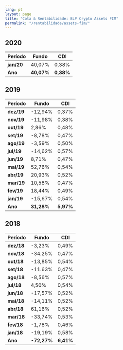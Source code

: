 ```yaml
---
lang: pt
layout: page
title: "Cota & Rentabilidade: BLP Crypto Assets FIM"
permalink: "/rentabilidade/assets-fim/"
---
```

## 2020

Período | Fundo | CDI
---|---|---
**jan/20** | 40,07% | 0,38%
**Ano**  | **40,07%** | **0,38%**

## 2019

Período | Fundo | CDI
---|---|---
**dez/19** | -12,94% | 0,37%
**nov/19** | -11,98% | 0,38%
**out/19** | 2,86% | 0,48%
**set/19** | -8,78% | 0,47%
**ago/19** | -3,59% | 0,50%
**jul/19** | -14,62% | 0,57%
**jun/19** | 8,71% | 0,47%
**mai/19** | 52,76% | 0,54%
**abr/19** | 20,93% | 0,52%
**mar/19** | 10,58% | 0,47%
**fev/19** | 18,44% | 0,49%
**jan/19** | -15,67% | 0,54%
**Ano**  | **31,28%** | **5,97%**

## 2018

Período | Fundo | CDI
---|---|---
**dez/18** | -3,23% |  0,49%
**nov/18**  | -34.25%  | 0,47%
**out/18** | -13,85% | 0,54%
**set/18** | -11.63% | 0,47%
**ago/18** | -8,56% | 0,57%
**jul/18** | 4,50% | 0,54%
**jun/18** | -17,57% | 0,52%
**mai/18** | -14,11% | 0,52%
**abr/18** | 61,16% | 0,52%
**mar/18** | -33,74% | 0,53%
**fev/18** | -1,78% | 0,46%
**jan/18** | -19,19% | 0,58%
**Ano**  | **-72,27%** | **6,41%**
